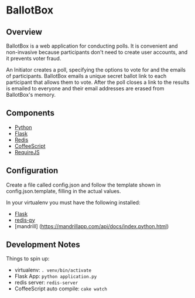 BallotBox
=========

Overview
--------
BallotBox is a web application for conducting polls. It is convenient and
non-invasive because participants don't need to create user accounts, and it
prevents voter fraud.

An Initiator creates a poll, specifying the options to vote for
and the emails of participants. BallotBox emails a unique secret ballot link
to each participant that allows them to vote. After the poll closes a link to
the results is emailed to everyone and their email addresses are erased from
BallotBox's memory.

Components
----------
* [Python](http://www.python.org/)
* [Flask](http://flask.pocoo.org/)
* [Redis](http://redis.io/)
* [CoffeeScript](http://coffeescript.org/)
* [RequireJS](http://requirejs.org)

Configuration
-----------
Create a file called config.json and follow the template shown in
config.json.template, filling in the actual values.

In your virtualenv you must have the following installed:
* [Flask](http://flask.pocoo.org/docs/installation/)
* [redis-py](https://pypi.python.org/pypi/redis/)
* [mandrill] (https://mandrillapp.com/api/docs/index.python.html)

Development Notes
-----------------
Things to spin up:
* virtualenv: `. venv/bin/activate`
* Flask App: `python application.py`
* redis server: `redis-server`
* CoffeeScript auto compile: `cake watch`
